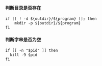 #### 判断目录是否存在
```
if [[ ! -d ${outdir}/${program} ]]; then
    mkdir -p ${outdir}/${program}
fi
```

#### 判断字串是否为空
```
if [[ -n "$pid" ]] then
  kill -9 $pid
fi
```
